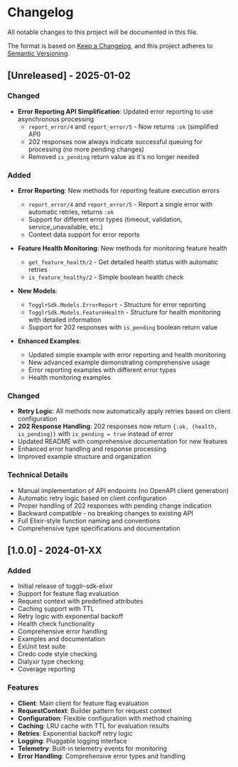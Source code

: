 # Changelog

All notable changes to this project will be documented in this file.

The format is based on [Keep a Changelog](https://keepachangelog.com/en/1.0.0/),
and this project adheres to [Semantic Versioning](https://semver.org/spec/v2.0.0.html).

## [Unreleased] - 2025-01-02

### Changed
- **Error Reporting API Simplification**: Updated error reporting to use asynchronous processing
  - `report_error/4` and `report_error/5` - Now returns `:ok` (simplified API)
  - 202 responses now always indicate successful queuing for processing (no more pending changes)
  - Removed `is_pending` return value as it's no longer needed

### Added
- **Error Reporting**: New methods for reporting feature execution errors
  - `report_error/4` and `report_error/5` - Report a single error with automatic retries, returns `:ok`
  - Support for different error types (timeout, validation, service_unavailable, etc.)
  - Context data support for error reports

- **Feature Health Monitoring**: New methods for monitoring feature health
  - `get_feature_health/2` - Get detailed health status with automatic retries
  - `is_feature_healthy/2` - Simple boolean health check

- **New Models**:
  - `TogglrSdk.Models.ErrorReport` - Structure for error reporting
  - `TogglrSdk.Models.FeatureHealth` - Structure for health monitoring with detailed information
  - Support for 202 responses with `is_pending` boolean return value

- **Enhanced Examples**:
  - Updated simple example with error reporting and health monitoring
  - New advanced example demonstrating comprehensive usage
  - Error reporting examples with different error types
  - Health monitoring examples

### Changed
- **Retry Logic**: All methods now automatically apply retries based on client configuration
- **202 Response Handling**: 202 responses now return `{:ok, {health, is_pending}}` with `is_pending = true` instead of error
- Updated README with comprehensive documentation for new features
- Enhanced error handling and response processing
- Improved example structure and organization

### Technical Details
- Manual implementation of API endpoints (no OpenAPI client generation)
- Automatic retry logic based on client configuration
- Proper handling of 202 responses with pending change indication
- Backward compatible - no breaking changes to existing API
- Full Elixir-style function naming and conventions
- Comprehensive type specifications and documentation

## [1.0.0] - 2024-01-XX

### Added
- Initial release of togglr-sdk-elixir
- Support for feature flag evaluation
- Request context with predefined attributes
- Caching support with TTL
- Retry logic with exponential backoff
- Health check functionality
- Comprehensive error handling
- Examples and documentation
- ExUnit test suite
- Credo code style checking
- Dialyxir type checking
- Coverage reporting

### Features
- **Client**: Main client for feature flag evaluation
- **RequestContext**: Builder pattern for request context
- **Configuration**: Flexible configuration with method chaining
- **Caching**: LRU cache with TTL for evaluation results
- **Retries**: Exponential backoff retry logic
- **Logging**: Pluggable logging interface
- **Telemetry**: Built-in telemetry events for monitoring
- **Error Handling**: Comprehensive error types and handling